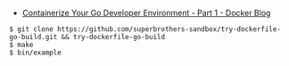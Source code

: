 - [Containerize Your Go Developer Environment \- Part 1 \- Docker Blog](https://www.docker.com/blog/containerize-your-go-developer-environment-part-1/)

```
$ git clone https://github.com/superbrothers-sandbox/try-dockerfile-go-build.git && try-dockerfile-go-build
$ make
$ bin/example
```

